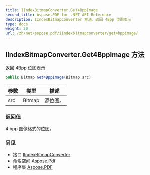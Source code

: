 ```yaml
---
title: IIndexBitmapConverter.Get4BppImage
second_title: Aspose.PDF for .NET API Reference
description: IIndexBitmapConverter 方法。返回 4Bpp 位图表示
type: docs
weight: 20
url: /zh/net/aspose.pdf/iindexbitmapconverter/get4bppimage/
---
```

## IIndexBitmapConverter.Get4BppImage 方法

返回 4Bpp 位图表示

```csharp
public Bitmap Get4BppImage(Bitmap src)
```

| 参数 | 类型 | 描述 |
| --- | --- | --- |
| src | Bitmap | 源位图。 |

### 返回值

4 bpp 图像格式的位图。

### 另见

* 接口 [IIndexBitmapConverter](../)
* 命名空间 [Aspose.Pdf](../../../aspose.pdf/)
* 程序集 [Aspose.PDF](../../../)